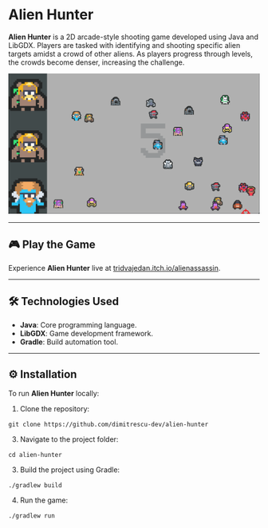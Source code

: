 # Alien Hunter


**Alien Hunter** is a 2D arcade-style shooting game developed using Java and LibGDX. Players are tasked with identifying and shooting specific alien targets amidst a crowd of other aliens. As players progress through levels, the crowds become denser, increasing the challenge.


![Alien Hunter Animation](assets/demo_animation.gif)

---

## 🎮 Play the Game

Experience **Alien Hunter** live at [tridvajedan.itch.io/alienassassin](https://tridvajedan.itch.io/alienassassin).

---

## 🛠️ Technologies Used

- **Java**: Core programming language.
- **LibGDX**: Game development framework.
- **Gradle**: Build automation tool.

---

## ⚙️ Installation

To run **Alien Hunter** locally:

1. Clone the repository:
```
git clone https://github.com/dimitrescu-dev/alien-hunter
```
3. Navigate to the project folder:
 ```
cd alien-hunter
 ```
3. Build the project using Gradle:
```
./gradlew build
 ```
4. Run the game:
```
./gradlew run
 ```
